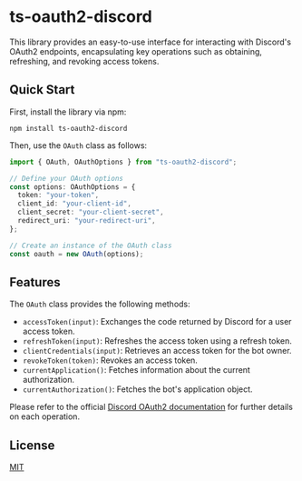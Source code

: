 # ts-oauth2-discord

This library provides an easy-to-use interface for interacting with Discord's OAuth2 endpoints, encapsulating key operations such as obtaining, refreshing, and revoking access tokens.

## Quick Start

First, install the library via npm:

```
npm install ts-oauth2-discord
```

Then, use the `OAuth` class as follows:

```typescript
import { OAuth, OAuthOptions } from "ts-oauth2-discord";

// Define your OAuth options
const options: OAuthOptions = {
  token: "your-token",
  client_id: "your-client-id",
  client_secret: "your-client-secret",
  redirect_uri: "your-redirect-uri",
};

// Create an instance of the OAuth class
const oauth = new OAuth(options);
```

## Features

The `OAuth` class provides the following methods:

- `accessToken(input)`: Exchanges the code returned by Discord for a user access token.
- `refreshToken(input)`: Refreshes the access token using a refresh token.
- `clientCredentials(input)`: Retrieves an access token for the bot owner.
- `revokeToken(token)`: Revokes an access token.
- `currentApplication()`: Fetches information about the current authorization.
- `currentAuthorization()`: Fetches the bot's application object.

Please refer to the official [Discord OAuth2 documentation](https://discord.com/developers/docs/topics/oauth2) for further details on each operation.

## License

[MIT](LICENSE)
